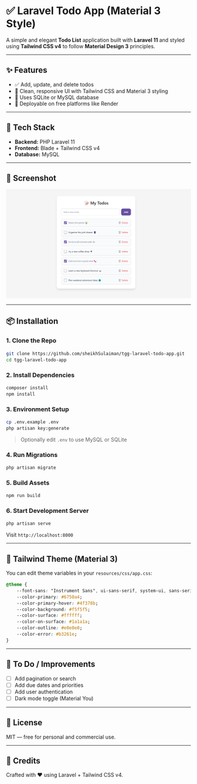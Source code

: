 # ✅ Laravel Todo App (Material 3 Style)

A simple and elegant **Todo List** application built with **Laravel 11** and styled using **Tailwind CSS v4** to follow **Material Design 3** principles.

---

## ✨ Features

-   ✅ Add, update, and delete todos
-   🎨 Clean, responsive UI with Tailwind CSS and Material 3 styling
-   💾 Uses SQLite or MySQL database
-   🚀 Deployable on free platforms like Render

---

## 🧱 Tech Stack

-   **Backend:** PHP Laravel 11
-   **Frontend:** Blade + Tailwind CSS v4
-   **Database:** MySQL

---

## 📸 Screenshot

![Todo App Screenshot](public/screenshot.png)

---

## 📦 Installation

### 1. Clone the Repo

```bash
git clone https://github.com/sheikhSulaiman/tgg-laravel-todo-app.git
cd tgg-laravel-todo-app
```

### 2. Install Dependencies

```bash
composer install
npm install
```

### 3. Environment Setup

```bash
cp .env.example .env
php artisan key:generate
```

> Optionally edit `.env` to use MySQL or SQLite

### 4. Run Migrations

```bash
php artisan migrate
```

### 5. Build Assets

```bash
npm run build
```

### 6. Start Development Server

```bash
php artisan serve
```

Visit `http://localhost:8000`

---

## 🎨 Tailwind Theme (Material 3)

You can edit theme variables in your `resources/css/app.css`:

```css
@theme {
    --font-sans: "Instrument Sans", ui-sans-serif, system-ui, sans-serif;
    --color-primary: #6750a4;
    --color-primary-hover: #4f378b;
    --color-background: #f5f5f5;
    --color-surface: #ffffff;
    --color-on-surface: #1a1a1a;
    --color-outline: #e0e0e0;
    --color-error: #b3261e;
}
```

---

## 🧹 To Do / Improvements

-   [ ] Add pagination or search
-   [ ] Add due dates and priorities
-   [ ] Add user authentication
-   [ ] Dark mode toggle (Material You)

---

## 📄 License

MIT — free for personal and commercial use.

---

## 🙌 Credits

Crafted with ❤️ using Laravel + Tailwind CSS v4.
